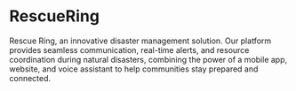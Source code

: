 # RescueRing
Rescue Ring, an innovative disaster management solution. Our platform provides seamless communication, real-time alerts, and resource coordination during natural disasters, combining the power of a mobile app, website, and voice assistant to help communities stay prepared and connected.
